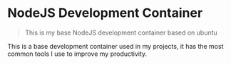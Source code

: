 # NodeJS Development Container

> This is my base NodeJS development container based on ubuntu

This is a base development container used in my projects, it has the most common tools I use to improve my
productivity.
